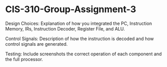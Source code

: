 # CIS-310-Group-Assignment-3

Design Choices: Explanation of how you integrated the PC, Instruction Memory, IRs, Instruction Decoder, Register File, and ALU.


Control Signals: Description of how the instruction is decoded and how control signals are generated.


Testing: Include screenshots the correct operation of each component and the full processor.
